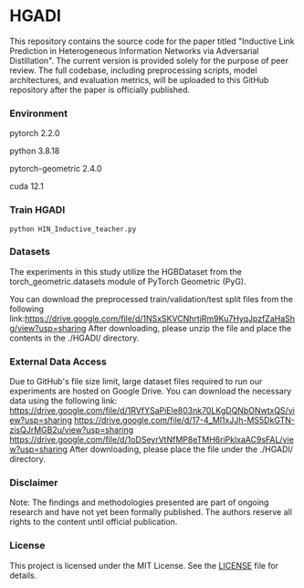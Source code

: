 # HGADI
This repository contains the source code for the paper titled "Inductive Link Prediction in Heterogeneous
Information Networks via Adversarial Distillation". The current version is provided solely for the purpose of peer review. The full codebase, including preprocessing scripts, model architectures, and evaluation metrics, will be uploaded to this GitHub repository after the paper is officially published. 

### Environment
pytorch 2.2.0

python 3.8.18

pytorch-geometric 2.4.0

cuda 12.1

### Train HGADI
`python HIN_Inductive_teacher.py`

### Datasets
The experiments in this study utilize the HGBDataset from the torch_geometric.datasets module of PyTorch Geometric (PyG). 

You can download the preprocessed train/validation/test split files from the following link:https://drive.google.com/file/d/1NSxSKVCNhrtjRm9Ku7HyqJpzfZaHaShg/view?usp=sharing
After downloading, please unzip the file and place the contents in the ./HGADI/ directory.
### External Data Access
Due to GitHub's file size limit, large dataset files required to run our experiments are hosted on Google Drive.
You can download the necessary data using the following link:
https://drive.google.com/file/d/1RVfYSaPiEle803nk70LKgDQNbONwtxQS/view?usp=sharing
https://drive.google.com/file/d/17-4_Ml1xJJh-MS5DkGTN-zisQJrMGB2u/view?usp=sharing
https://drive.google.com/file/d/1oDSeyrVtNfMP8eTMH6riPklxaAC9sFAL/view?usp=sharing
After downloading, please place the file under the ./HGADI/ directory.

### Disclaimer
Note: The findings and methodologies presented are part of ongoing research and have not yet been formally published. The authors reserve all rights to the content until official publication.

### License

This project is licensed under the MIT License. See the [LICENSE](./LICENSE) file for details.
